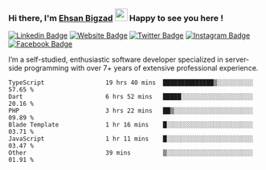 ### Hi there, I'm <a href="#" target="_blank">Ehsan Bigzad</a> <img src="https://media.giphy.com/media/hvRJCLFzcasrR4ia7z/giphy.gif" width="25px" height="25px"> Happy to see you here !

[![Linkedin Badge](https://img.shields.io/badge/-LinkedIn-0e76a8?style=flat-square&logo=Linkedin&logoColor=white)](https://linkedin.com/in/EhsanBigzad)
[![Website Badge](https://img.shields.io/badge/Website-3b5998?style=flat-square&logo=google-chrome&logoColor=white)](#)
[![Twitter Badge](https://img.shields.io/badge/-Twitter-00acee?style=flat-square&logo=Twitter&logoColor=white)](https://twitter.com/EhsanBigzad)
[![Instagram Badge](https://img.shields.io/badge/-Instagram-e4405f?style=flat-square&logo=Instagram&logoColor=white)](https://instagram.com/ehsanbigzad/)
[![Facebook Badge](https://img.shields.io/badge/-Facebook-0088cc?style=flat-square&logo=Facebook&logoColor=white)](https://facebook.com/EhsanBigzad7)

I’m a self-studied, enthusiastic software developer specialized in server-side programming with over 7+ years of extensive professional experience.

<!--START_SECTION:waka-->

```text
TypeScript                 19 hrs 40 mins  ██████████████▒░░░░░░░░░░   57.65 %
Dart                       6 hrs 52 mins   █████░░░░░░░░░░░░░░░░░░░░   20.16 %
PHP                        3 hrs 22 mins   ██▒░░░░░░░░░░░░░░░░░░░░░░   09.89 %
Blade Template             1 hr 16 mins    █░░░░░░░░░░░░░░░░░░░░░░░░   03.71 %
JavaScript                 1 hr 11 mins    █░░░░░░░░░░░░░░░░░░░░░░░░   03.47 %
Other                      39 mins         ▒░░░░░░░░░░░░░░░░░░░░░░░░   01.91 %
```

<!--END_SECTION:waka-->
